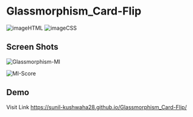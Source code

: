 # Glassmorphism_Card-Flip

![image](https://user-images.githubusercontent.com/82012814/145782583-34c7235f-a308-4b28-9d5d-e3447a384cc6.png)HTML 
![image](https://user-images.githubusercontent.com/82012814/145782599-24e32c40-8f51-4b7d-8d35-259aded89842.png)CSS 

## Screen Shots
![Glassmorphism-MI](https://user-images.githubusercontent.com/82012814/145776376-a5f84b26-2911-45ab-8e97-c474879d7ab7.png)

![MI-Score](https://user-images.githubusercontent.com/82012814/145776398-f11ed4b2-aafa-4c28-bfd0-f1c2978c38fa.png)

## Demo 
Visit Link https://sunil-kushwaha28.github.io/Glassmorphism_Card-Flip/
